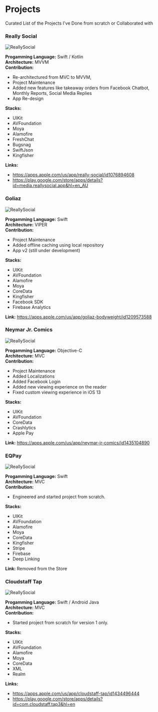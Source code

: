 # Projects
Curated List of the Projects I've Done from scratch or Collaborated with

### Really Social
![ReallySocial](https://github.com/jhadejhade/projects/blob/master/ReallySocial.png)

**Progamming Language:** Swift / Kotlin \
**Architecture:** MVVM \
**Contribution:**
 - Re-architectured from MVC to MVVM, 
 - Project Maintenance
 - Added new features like takeaway orders from Facebook Chatbot, Monthly Reports, Social Media Replies
 - App Re-design
 
**Stacks:**
 - UIKit
 - AVFoundation
 - Moya
 - Alamofire
 - FreshChat
 - Bugsnag
 - SwiftJson
 - Kingfisher


**Links:** 
 - https://apps.apple.com/us/app/really-social/id1076894608
 - https://play.google.com/store/apps/details?id=media.reallysocial.app&hl=en_AU
 
### Goliaz
![ReallySocial](https://github.com/jhadejhade/projects/blob/master/Goliaz.png)

**Progamming Language:** Swift \
**Architecture:** VIPER \
**Contribution:**
 - Project Maintenance
 - Added offline caching using local repository
 - App v2 (still under development)
 
**Stacks:**
 - UIKit
 - AVFoundation
 - Alamofire
 - Moya
 - CoreData
 - Kingfisher
 - Facebook SDK
 - Firebase Analytics

**Link:** https://apps.apple.com/us/app/goliaz-bodyweight/id1209573588

### Neymar Jr. Comics
![ReallySocial](https://github.com/jhadejhade/projects/blob/master/Neymar.png)

**Progamming Language:** Objective-C \
**Architecture:** MVC \
**Contribution:**
 - Project Maintenance
 - Added Localizations
 - Added Facebook Login
 - Added new viewing experience on the reader
 - Fixed custom viewing experience in iOS 13
 
**Stacks:**
 - UIKit
 - AVFoundation
 - CoreData
 - Crashlytics
 - Apple Pay

**Link:** https://apps.apple.com/us/app/neymar-jr-comics/id1435104890

### EQPay
![ReallySocial](https://github.com/jhadejhade/projects/blob/master/EQPay.png)

**Progamming Language:** Swift \
**Architecture:** MVC \
**Contribution:**
 - Engineered and started project from scratch.
 
**Stacks:**
 - UIKit
 - AVFoundation
 - Alamofire
 - Moya
 - CoreData
 - Kingfisher
 - Stripe
 - Firebase
 - Deep Linking

**Link:** Removed from the Store

### Cloudstaff Tap
![ReallySocial](https://github.com/jhadejhade/projects/blob/master/Cloudstaff.png)

**Progamming Language:** Swift / Android Java \
**Architecture:** MVC \
**Contribution:**
 - Started project from scratch for version 1 only.
 
**Stacks:**
 - UIKit
 - AVFoundation
 - Alamofire
 - Moya
 - CoreData
 - XML
 - Realm

**Links:** 
 - https://apps.apple.com/us/app/cloudstaff-tap/id1434496444
 - https://play.google.com/store/apps/details?id=com.cloudstaff.tap3&hl=en

